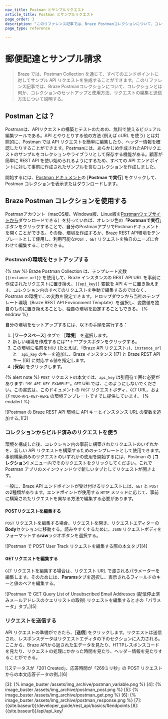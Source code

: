 ```yaml
---
nav_title: Postman とサンプルリクエスト
article_title: Postman とサンプルリクエスト
page_order: 3
description: "このリファレンス記事では、Braze Postmanコレクションについて、コレクションとは何か、コレクションのセットアップと使用方法、リクエストの編集と送信方法について説明する。"
page_type: reference

---
```


# 郵便配達とサンプル請求

> Braze では、Postman Collection を通じて、すべてのエンドポイントに対してサンプル API リクエストを生成することができます。このリファレンス記事では、Braze Postmanコレクションについて、コレクションとは何か、コレクションのセットアップと使用方法、リクエストの編集と送信方法について説明する。

## Postman とは？

Postmanは、APIリクエストの構築とテストのための、無料で使えるビジュアル編集ツールである。API とやりとりする他の方法 (例えば cURL を使う) とは対照的に、Postman では API リクエストを簡単に編集したり、ヘッダー情報を確認したりすることができます。Postmanには、あらかじめ作成されたAPIリクエストのサンプルをコレクションやライブラリとして保存する機能がある。顧客が簡単に REST API を使い始められるようにするため、すべての API エンドポイントに対して事前に作成されたサンプルを含むコレクションを作成しました。

開始するには、[Postman ドキュメント](https://documenter.getpostman.com/view/4689407/SVYrsdsG?version=latest#intro)の \[**Postman で実行**] をクリックして、Postman コレクションを表示またはダウンロードします。

## Braze Postman コレクションを使用する

Postmanアカウント（macOS版、Windows版、Linux版を[Postmanウェブサイトから][1]ダウンロードできる）を持っていれば、オレンジ色の「**Postmanで実行**」ボタンをクリックすることで、自分のPostmanアプリでPostmanドキュメントを開くことができる。その後、[環境を作成](#setting-up-your-postman-environment)するか、Braze REST API環境をテンプレートとして使用し、利用可能な`POST` 、`GET` リクエストを独自のニーズに合わせて編集することができる。

### Postmanの環境をセットアップする

{% raw %}
Braze Postman Collection は、テンプレート変数 `{{instance_url}}` を使用して、Braze インスタンスの REST API URL を事前に作成されたリクエストに置き換え、`{{api_key}}` 変数を API キーに置き換えます。コレクション内のすべてのリクエストを手動で編集するのではなく、Postman の環境でこの変数を設定できます。ドロップダウンから当社のテンプレート環境（Braze REST API Environment Template）を選択し、変数値を独自のものに置き換えることも、独自の環境を設定することもできる。
{% endraw %}

自分の環境をセットアップするには、以下の手順を実行する：

1. \[**ワークスペース**] タブで ［**環境**］ を選択します。
2. 新しい環境を作成するには**＋**プラスボタンをクリックする。
3. この環境に名前を付け (たとえば、「Braze API リクエスト」)、`instance_url` と　`api_key` のキーを追加し、Braze インスタンス ][7] と Braze REST API キー ][8] に対応する値を指定します。
4. \[**保存**] をクリックします。

{% alert note %}
`POST` リクエストの本文では、`api_key` は引用符で囲む必要があります: `"MY-API-KEY-EXAMPLE"`。`GET` URLでは、このようにしないでください。この書式は、このドキュメントの `POST` リクエストボディ、`GET` URL、および `YOUR-API-KEY-HERE` の環境テンプレートですでに提供しています。
{% endalert %}

![Postman の Braze REST API 環境に API キーとインスタンス URL の変数を追加する。][3]

### コレクションからビルド済みのリクエストを使う

環境を構成した後、コレクション内の事前に構築されたリクエストのいずれかを、新しい API リクエストを構築するためのテンプレートとして使用できます。事前構築済みのリクエストのいずれかの使用を開始するには、Postman の \[**コレクション**] メニュー内でそのリクエストをクリックしてください。これで Postman アプリのメインウィンドウで新しいタブとしてリクエストが開きます。

一般に、Braze API エンドポイントが受け付けるリクエストには、`GET` と `POST` の2種類があります。エンドポイントが使用する `HTTP` メソッドに応じて、事前に構築されたリクエストを異なる方法で編集する必要があります。

#### POSTリクエストを編集する

`POST` リクエストを編集する場合、リクエストを開き、リクエストエディターの**Body**セクションに移動する。読みやすくするために、`JSON` リクエストボディをフォーマットする**raw**ラジオボタンを選択する。

![Postman で POST User Track リクエストを編集する際の本文タブ][4]

#### GETリクエストを編集する

`GET` リクエストを編集する場合は、リクエスト URL で渡されるパラメーターを編集します。そのためには、**Params**タブを選択し、表示されるフィールドのキーと値のペアを編集する。

![Postman で GET Query List of Unsubscribed Email Addresses (配信停止済みメールアドレスのクエリリストの取得) リクエストを編集するときの「パラメータ」タブ。][5]

### リクエストを送信する

API リクエストの準備ができたら、\[**送信**] をクリックします。リクエストは送信され、レスポンスデータはリクエストエディタの下のセクションに入力される。ここから、Braze APIから返された生データを見たり、HTTPレスポンスコードを見たり、リクエストの処理にかかった時間を見たり、ヘッダー情報を見たりすることができる。

![ステータスが「201 Created」、応答時間が「269ミリ秒」の POST リクエストからの本文応答データの例。][6]

[1]: https://www.getpostman.com
[3]: {% image_buster /assets/img_archive/postman_variable.png %}
[4]: {% image_buster /assets/img_archive/postman_post.png %}
[5]: {% image_buster /assets/img_archive/postman_get.png %}
[6]: {% image_buster /assets/img_archive/postman_response.png %}
[7]: {{site.baseurl}}/developer_guide/rest_api/basics/#endpoints
[8]: {{site.baseurl}}/api/api_key/
